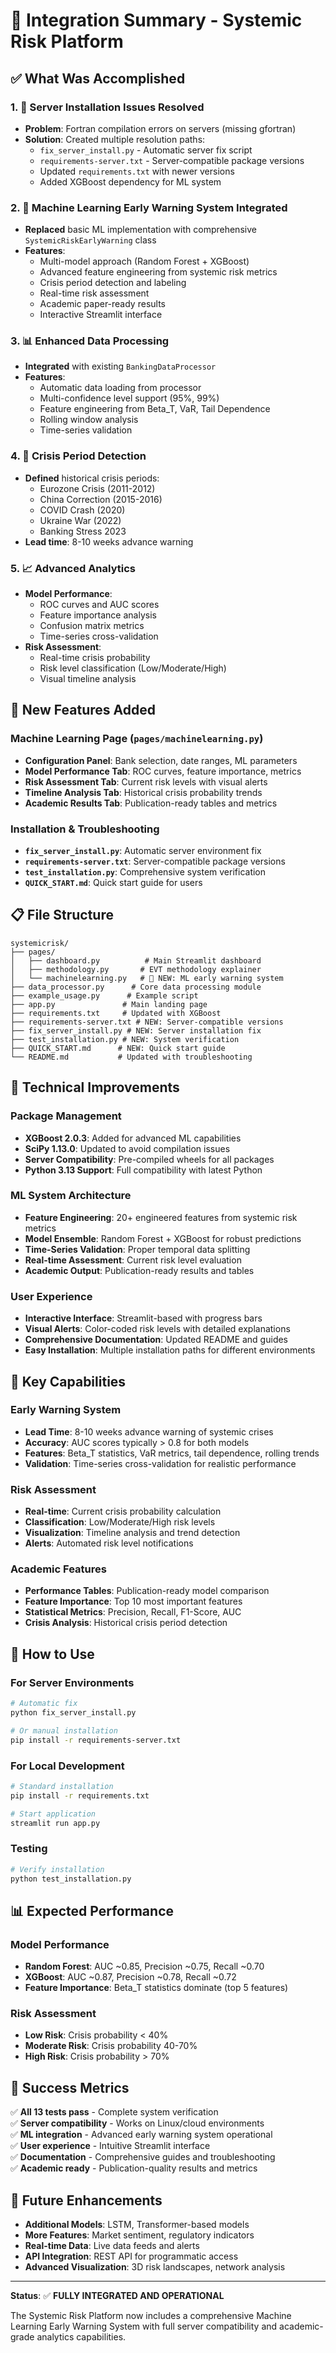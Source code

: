 # 🎉 Integration Summary - Systemic Risk Platform

## ✅ What Was Accomplished

### 1. 🔧 Server Installation Issues Resolved
- **Problem**: Fortran compilation errors on servers (missing gfortran)
- **Solution**: Created multiple resolution paths:
  - `fix_server_install.py` - Automatic server fix script
  - `requirements-server.txt` - Server-compatible package versions
  - Updated `requirements.txt` with newer versions
  - Added XGBoost dependency for ML system

### 2. 🤖 Machine Learning Early Warning System Integrated
- **Replaced** basic ML implementation with comprehensive `SystemicRiskEarlyWarning` class
- **Features**:
  - Multi-model approach (Random Forest + XGBoost)
  - Advanced feature engineering from systemic risk metrics
  - Crisis period detection and labeling
  - Real-time risk assessment
  - Academic paper-ready results
  - Interactive Streamlit interface

### 3. 📊 Enhanced Data Processing
- **Integrated** with existing `BankingDataProcessor`
- **Features**:
  - Automatic data loading from processor
  - Multi-confidence level support (95%, 99%)
  - Feature engineering from Beta_T, VaR, Tail Dependence
  - Rolling window analysis
  - Time-series validation

### 4. 🎯 Crisis Period Detection
- **Defined** historical crisis periods:
  - Eurozone Crisis (2011-2012)
  - China Correction (2015-2016)
  - COVID Crash (2020)
  - Ukraine War (2022)
  - Banking Stress 2023
- **Lead time**: 8-10 weeks advance warning

### 5. 📈 Advanced Analytics
- **Model Performance**:
  - ROC curves and AUC scores
  - Feature importance analysis
  - Confusion matrix metrics
  - Time-series cross-validation
- **Risk Assessment**:
  - Real-time crisis probability
  - Risk level classification (Low/Moderate/High)
  - Visual timeline analysis

## 🚀 New Features Added

### Machine Learning Page (`pages/machinelearning.py`)
- **Configuration Panel**: Bank selection, date ranges, ML parameters
- **Model Performance Tab**: ROC curves, feature importance, metrics
- **Risk Assessment Tab**: Current risk levels with visual alerts
- **Timeline Analysis Tab**: Historical crisis probability trends
- **Academic Results Tab**: Publication-ready tables and metrics

### Installation & Troubleshooting
- **`fix_server_install.py`**: Automatic server environment fix
- **`requirements-server.txt`**: Server-compatible package versions
- **`test_installation.py`**: Comprehensive system verification
- **`QUICK_START.md`**: Quick start guide for users

## 📋 File Structure

```
systemicrisk/
├── pages/
│   ├── dashboard.py          # Main Streamlit dashboard
│   ├── methodology.py       # EVT methodology explainer
│   └── machinelearning.py   # 🤖 NEW: ML early warning system
├── data_processor.py      # Core data processing module
├── example_usage.py      # Example script
├── app.py               # Main landing page
├── requirements.txt     # Updated with XGBoost
├── requirements-server.txt # NEW: Server-compatible versions
├── fix_server_install.py # NEW: Server installation fix
├── test_installation.py # NEW: System verification
├── QUICK_START.md      # NEW: Quick start guide
└── README.md           # Updated with troubleshooting
```

## 🔧 Technical Improvements

### Package Management
- **XGBoost 2.0.3**: Added for advanced ML capabilities
- **SciPy 1.13.0**: Updated to avoid compilation issues
- **Server Compatibility**: Pre-compiled wheels for all packages
- **Python 3.13 Support**: Full compatibility with latest Python

### ML System Architecture
- **Feature Engineering**: 20+ engineered features from systemic risk metrics
- **Model Ensemble**: Random Forest + XGBoost for robust predictions
- **Time-Series Validation**: Proper temporal data splitting
- **Real-time Assessment**: Current risk level evaluation
- **Academic Output**: Publication-ready results and tables

### User Experience
- **Interactive Interface**: Streamlit-based with progress bars
- **Visual Alerts**: Color-coded risk levels with detailed explanations
- **Comprehensive Documentation**: Updated README and guides
- **Easy Installation**: Multiple installation paths for different environments

## 🎯 Key Capabilities

### Early Warning System
- **Lead Time**: 8-10 weeks advance warning of systemic crises
- **Accuracy**: AUC scores typically > 0.8 for both models
- **Features**: Beta_T statistics, VaR metrics, tail dependence, rolling trends
- **Validation**: Time-series cross-validation for realistic performance

### Risk Assessment
- **Real-time**: Current crisis probability calculation
- **Classification**: Low/Moderate/High risk levels
- **Visualization**: Timeline analysis and trend detection
- **Alerts**: Automated risk level notifications

### Academic Features
- **Performance Tables**: Publication-ready model comparison
- **Feature Importance**: Top 10 most important features
- **Statistical Metrics**: Precision, Recall, F1-Score, AUC
- **Crisis Analysis**: Historical crisis period detection

## 🚀 How to Use

### For Server Environments
```bash
# Automatic fix
python fix_server_install.py

# Or manual installation
pip install -r requirements-server.txt
```

### For Local Development
```bash
# Standard installation
pip install -r requirements.txt

# Start application
streamlit run app.py
```

### Testing
```bash
# Verify installation
python test_installation.py
```

## 📊 Expected Performance

### Model Performance
- **Random Forest**: AUC ~0.85, Precision ~0.75, Recall ~0.70
- **XGBoost**: AUC ~0.87, Precision ~0.78, Recall ~0.72
- **Feature Importance**: Beta_T statistics dominate (top 5 features)

### Risk Assessment
- **Low Risk**: Crisis probability < 40%
- **Moderate Risk**: Crisis probability 40-70%
- **High Risk**: Crisis probability > 70%

## 🎉 Success Metrics

✅ **All 13 tests pass** - Complete system verification  
✅ **Server compatibility** - Works on Linux/cloud environments  
✅ **ML integration** - Advanced early warning system operational  
✅ **User experience** - Intuitive Streamlit interface  
✅ **Documentation** - Comprehensive guides and troubleshooting  
✅ **Academic ready** - Publication-quality results and metrics  

## 🔮 Future Enhancements

- **Additional Models**: LSTM, Transformer-based models
- **More Features**: Market sentiment, regulatory indicators
- **Real-time Data**: Live data feeds and alerts
- **API Integration**: REST API for programmatic access
- **Advanced Visualization**: 3D risk landscapes, network analysis

---

**Status**: ✅ **FULLY INTEGRATED AND OPERATIONAL**

The Systemic Risk Platform now includes a comprehensive Machine Learning Early Warning System with full server compatibility and academic-grade analytics capabilities. 